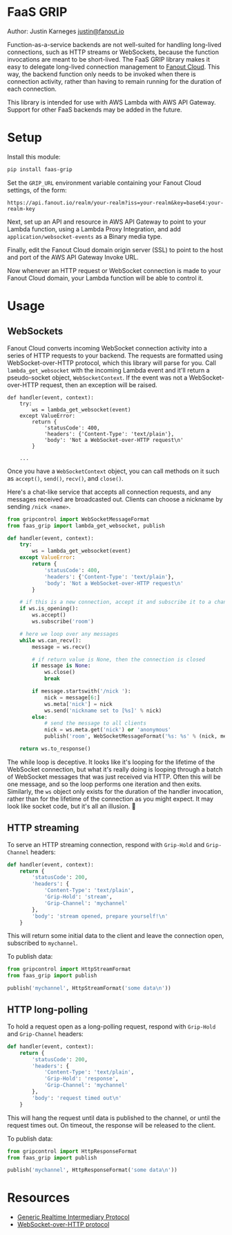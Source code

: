 # FaaS GRIP

Author: Justin Karneges <justin@fanout.io>

Function-as-a-service backends are not well-suited for handling long-lived connections, such as HTTP streams or WebSockets, because the function invocations are meant to be short-lived. The FaaS GRIP library makes it easy to delegate long-lived connection management to [Fanout Cloud](https://fanout.io/cloud/). This way, the backend function only needs to be invoked when there is connection activity, rather than having to remain running for the duration of each connection.

This library is intended for use with AWS Lambda with AWS API Gateway. Support for other FaaS backends may be added in the future.

# Setup

Install this module:

```sh
pip install faas-grip
```

Set the `GRIP_URL` environment variable containing your Fanout Cloud settings, of the form:

```
https://api.fanout.io/realm/your-realm?iss=your-realm&key=base64:your-realm-key
```

Next, set up an API and resource in AWS API Gateway to point to your Lambda function, using a Lambda Proxy Integration, and add `application/websocket-events` as a Binary media type.

Finally, edit the Fanout Cloud domain origin server (SSL) to point to the host and port of the AWS API Gateway Invoke URL.

Now whenever an HTTP request or WebSocket connection is made to your Fanout Cloud domain, your Lambda function will be able to control it.

# Usage

## WebSockets

Fanout Cloud converts incoming WebSocket connection activity into a series of HTTP requests to your backend. The requests are formatted using WebSocket-over-HTTP protocol, which this library will parse for you. Call `lambda_get_websocket` with the incoming Lambda event and it'll return a pseudo-socket object, `WebSocketContext`. If the event was not a WebSocket-over-HTTP request, then an exception will be raised.

```
def handler(event, context):
    try:
        ws = lambda_get_websocket(event)
    except ValueError:
        return {
            'statusCode': 400,
            'headers': {'Content-Type': 'text/plain'},
            'body': 'Not a WebSocket-over-HTTP request\n'
        }

    ...
```

Once you have a `WebSocketContext` object, you can call methods on it such as `accept()`, `send()`, `recv()`, and `close()`.

Here's a chat-like service that accepts all connection requests, and any messages received are broadcasted out. Clients can choose a nickname by sending `/nick <name>`.

```py
from gripcontrol import WebSocketMessageFormat
from faas_grip import lambda_get_websocket, publish

def handler(event, context):
    try:
        ws = lambda_get_websocket(event)
    except ValueError:
        return {
            'statusCode': 400,
            'headers': {'Content-Type': 'text/plain'},
            'body': 'Not a WebSocket-over-HTTP request\n'
        }

    # if this is a new connection, accept it and subscribe it to a channel
    if ws.is_opening():
        ws.accept()
        ws.subscribe('room')

    # here we loop over any messages
    while ws.can_recv():
        message = ws.recv()

        # if return value is None, then the connection is closed
        if message is None:
            ws.close()
            break

        if message.startswith('/nick '):
            nick = message[6:]
            ws.meta['nick'] = nick
            ws.send('nickname set to [%s]' % nick)
        else:
            # send the message to all clients
            nick = ws.meta.get('nick') or 'anonymous'
            publish('room', WebSocketMessageFormat('%s: %s' % (nick, message)))

    return ws.to_response()
```

The while loop is deceptive. It looks like it's looping for the lifetime of the WebSocket connection, but what it's really doing is looping through a batch of WebSocket messages that was just received via HTTP. Often this will be one message, and so the loop performs one iteration and then exits. Similarly, the `ws` object only exists for the duration of the handler invocation, rather than for the lifetime of the connection as you might expect. It may look like socket code, but it's all an illusion. :tophat:

## HTTP streaming

To serve an HTTP streaming connection, respond with `Grip-Hold` and `Grip-Channel` headers:

```py
def handler(event, context):
    return {
        'statusCode': 200,
        'headers': {
            'Content-Type': 'text/plain',
            'Grip-Hold': 'stream',
            'Grip-Channel': 'mychannel'
        },
        'body': 'stream opened, prepare yourself!\n'
    }
```

This will return some initial data to the client and leave the connection open, subscribed to `mychannel`.

To publish data:

```py
from gripcontrol import HttpStreamFormat
from faas_grip import publish

publish('mychannel', HttpStreamFormat('some data\n'))
```

## HTTP long-polling

To hold a request open as a long-polling request, respond with `Grip-Hold` and `Grip-Channel` headers:

```py
def handler(event, context):
    return {
        'statusCode': 200,
        'headers': {
            'Content-Type': 'text/plain',
            'Grip-Hold': 'response',
            'Grip-Channel': 'mychannel'
        },
        'body': 'request timed out\n'
    }
```

This will hang the request until data is published to the channel, or until the request times out. On timeout, the response will be released to the client.

To publish data:

```py
from gripcontrol import HttpResponseFormat
from faas_grip import publish

publish('mychannel', HttpResponseFormat('some data\n'))
```

# Resources

* [Generic Realtime Intermediary Protocol](http://pushpin.org/docs/protocols/grip/)
* [WebSocket-over-HTTP protocol](http://pushpin.org/docs/protocols/websocket-over-http/)

